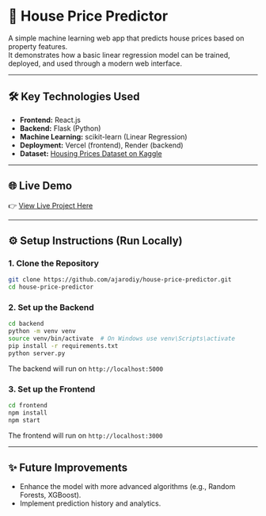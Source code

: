 # 🏡 House Price Predictor

A simple machine learning web app that predicts house prices based on property features.  
It demonstrates how a basic linear regression model can be trained, deployed, and used through a modern web interface.

---

## 🛠️ Key Technologies Used

- **Frontend:** React.js
- **Backend:** Flask (Python)
- **Machine Learning:** scikit-learn (Linear Regression)
- **Deployment:** Vercel (frontend), Render (backend)
- **Dataset:** [Housing Prices Dataset on Kaggle](https://www.kaggle.com/datasets/yasserh/housing-prices-dataset)

---

## 🌐 Live Demo

👉 [View Live Project Here](https://ajarodiy.me/house-price-predictor)

---

## ⚙️ Setup Instructions (Run Locally)

### 1. Clone the Repository

```bash
git clone https://github.com/ajarodiy/house-price-predictor.git
cd house-price-predictor
```

### 2. Set up the Backend

```bash
cd backend
python -m venv venv
source venv/bin/activate  # On Windows use venv\Scripts\activate
pip install -r requirements.txt
python server.py
```
The backend will run on `http://localhost:5000`

### 3. Set up the Frontend

```bash
cd frontend
npm install
npm start
```
The frontend will run on `http://localhost:3000`

---

## ✨ Future Improvements
- Enhance the model with more advanced algorithms (e.g., Random Forests, XGBoost).
- Implement prediction history and analytics.